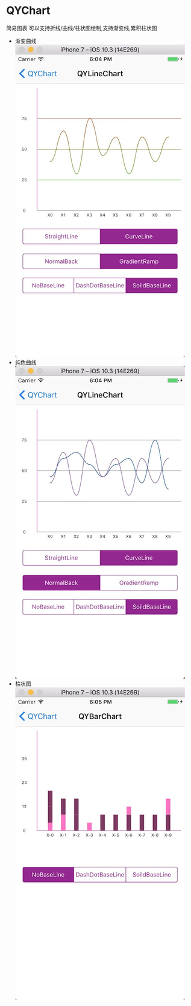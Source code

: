 # QYChart
 简易图表 可以支持折线/曲线/柱状图绘制,支持渐变线,累积柱状图
 - 渐变曲线
![](https://github.com/EricZhangX/QYChart/blob/master/ScreenShots/A1209CFC-AA83-4DF8-93FB-73F627A0FA39.jpeg)
 - 纯色曲线
![](https://github.com/EricZhangX/QYChart/blob/master/ScreenShots/C18CC48C-66A3-4372-8FFE-02B764250825.jpeg)
 - 柱状图
![](https://github.com/EricZhangX/QYChart/blob/master/ScreenShots/EDF4B181-36E5-4123-B56E-E9A2E66EE8CD.jpeg)

